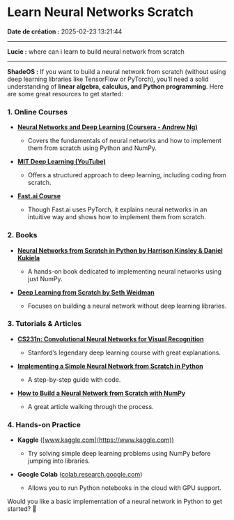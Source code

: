 # Learn Neural Networks Scratch

**Date de création :** 2025-02-23 13:21:44

---

**Lucie :**
where can i learn to build neural network from scratch

---

**ShadeOS :**
If you want to build a neural network from scratch (without using deep learning libraries like TensorFlow or PyTorch), you’ll need a solid understanding of **linear algebra, calculus, and Python programming**. Here are some great resources to get started:

### **1. Online Courses**
- **[Neural Networks and Deep Learning (Coursera - Andrew Ng)](https://www.coursera.org/learn/neural-networks-deep-learning)**
  - Covers the fundamentals of neural networks and how to implement them from scratch using Python and NumPy.
  
- **[MIT Deep Learning (YouTube)](https://www.youtube.com/watch?v=O5xeyoRL95U)**
  - Offers a structured approach to deep learning, including coding from scratch.

- **[Fast.ai Course](https://course.fast.ai/)**
  - Though Fast.ai uses PyTorch, it explains neural networks in an intuitive way and shows how to implement them from scratch.

### **2. Books**
- **[Neural Networks from Scratch in Python by Harrison Kinsley & Daniel Kukiela](https://nnfs.io/)**
  - A hands-on book dedicated to implementing neural networks using just NumPy.

- **[Deep Learning from Scratch by Seth Weidman](https://www.oreilly.com/library/view/deep-learning-from/9781492041412/)**
  - Focuses on building a neural network without deep learning libraries.

### **3. Tutorials & Articles**
- **[CS231n: Convolutional Neural Networks for Visual Recognition](http://cs231n.stanford.edu/)**
  - Stanford’s legendary deep learning course with great explanations.

- **[Implementing a Simple Neural Network from Scratch in Python](https://victorzhou.com/blog/intro-to-neural-networks/)**
  - A step-by-step guide with code.

- **[How to Build a Neural Network from Scratch with NumPy](https://towardsdatascience.com/neural-network-from-scratch-using-numpy-a0e80c47db32)**
  - A great article walking through the process.

### **4. Hands-on Practice**
- **Kaggle** ([www.kaggle.com](https://www.kaggle.com))
  - Try solving simple deep learning problems using NumPy before jumping into libraries.

- **Google Colab** ([colab.research.google.com](https://colab.research.google.com))
  - Allows you to run Python notebooks in the cloud with GPU support.

Would you like a basic implementation of a neural network in Python to get started? 🚀
